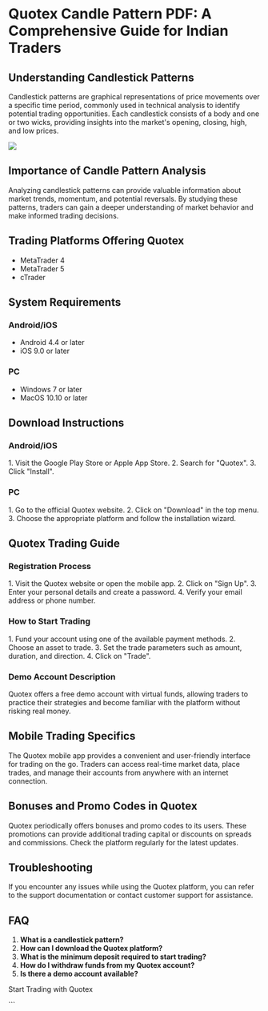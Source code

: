 # Quotex Candle Pattern PDF: A Comprehensive Guide for Indian Traders

## Understanding Candlestick Patterns

Candlestick patterns are graphical representations of price movements
over a specific time period, commonly used in technical analysis to
identify potential trading opportunities. Each candlestick consists of a
body and one or two wicks, providing insights into the market\'s
opening, closing, high, and low prices.

[![](https://static.quotex.io/files/4_en/300_250.jpg)](https://traff.sbs/brokerqxlid)

## Importance of Candle Pattern Analysis

Analyzing candlestick patterns can provide valuable information about
market trends, momentum, and potential reversals. By studying these
patterns, traders can gain a deeper understanding of market behavior and
make informed trading decisions.

## Trading Platforms Offering Quotex

-   MetaTrader 4
-   MetaTrader 5
-   cTrader

## System Requirements

### Android/iOS

-   Android 4.4 or later
-   iOS 9.0 or later

### PC

-   Windows 7 or later
-   MacOS 10.10 or later

## Download Instructions

### Android/iOS

1\. Visit the Google Play Store or Apple App Store. 2. Search for
"Quotex". 3. Click "Install".

### PC

1\. Go to the official Quotex website. 2. Click on "Download" in
the top menu. 3. Choose the appropriate platform and follow the
installation wizard.

## Quotex Trading Guide

### Registration Process

1\. Visit the Quotex website or open the mobile app. 2. Click on
"Sign Up". 3. Enter your personal details and create a password.
4. Verify your email address or phone number.

### How to Start Trading

1\. Fund your account using one of the available payment methods. 2.
Choose an asset to trade. 3. Set the trade parameters such as amount,
duration, and direction. 4. Click on "Trade".

### Demo Account Description

Quotex offers a free demo account with virtual funds, allowing traders
to practice their strategies and become familiar with the platform
without risking real money.

## Mobile Trading Specifics

The Quotex mobile app provides a convenient and user-friendly interface
for trading on the go. Traders can access real-time market data, place
trades, and manage their accounts from anywhere with an internet
connection.

## Bonuses and Promo Codes in Quotex

Quotex periodically offers bonuses and promo codes to its users. These
promotions can provide additional trading capital or discounts on
spreads and commissions. Check the platform regularly for the latest
updates.

## Troubleshooting

If you encounter any issues while using the Quotex platform, you can
refer to the support documentation or contact customer support for
assistance.

## FAQ

1.  **What is a candlestick pattern?**
2.  **How can I download the Quotex platform?**
3.  **What is the minimum deposit required to start trading?**
4.  **How do I withdraw funds from my Quotex account?**
5.  **Is there a demo account available?**

Start Trading with Quotex

\`\`\`

